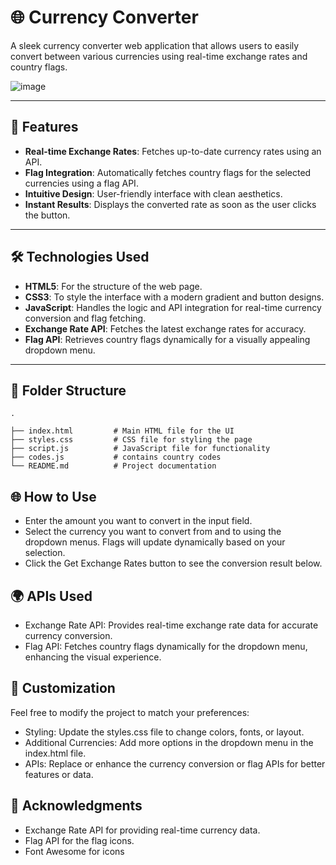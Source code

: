 # 🌐 Currency Converter

A sleek currency converter web application that allows users to easily convert between various currencies using real-time exchange rates and country flags.

![image](https://github.com/user-attachments/assets/9ce26636-dc50-40f5-ac8e-2ab4d7361141)


---

## 🚀 Features

- **Real-time Exchange Rates**: Fetches up-to-date currency rates using an API.
- **Flag Integration**: Automatically fetches country flags for the selected currencies using a flag API.
- **Intuitive Design**: User-friendly interface with clean aesthetics.
- **Instant Results**: Displays the converted rate as soon as the user clicks the button.

---

## 🛠️ Technologies Used

- **HTML5**: For the structure of the web page.
- **CSS3**: To style the interface with a modern gradient and button designs.
- **JavaScript**: Handles the logic and API integration for real-time currency conversion and flag fetching.
- **Exchange Rate API**: Fetches the latest exchange rates for accuracy.
- **Flag API**: Retrieves country flags dynamically for a visually appealing dropdown menu.

---

## 📂 Folder Structure

```plaintext
.

├── index.html         # Main HTML file for the UI
├── styles.css         # CSS file for styling the page
├── script.js          # JavaScript file for functionality
├── codes.js           # contains country codes
└── README.md          # Project documentation
```

## 🌐 How to Use

- Enter the amount you want to convert in the input field.
- Select the currency you want to convert from and to using the dropdown menus. Flags will update dynamically based on your selection.
- Click the Get Exchange Rates button to see the conversion result below.


## 🌍 APIs Used
- Exchange Rate API: Provides real-time exchange rate data for accurate currency conversion.
- Flag API: Fetches country flags dynamically for the dropdown menu, enhancing the visual experience.


## 🎨 Customization

Feel free to modify the project to match your preferences:

- Styling: Update the styles.css file to change colors, fonts, or layout.
- Additional Currencies: Add more options in the dropdown menu in the index.html file.
- APIs: Replace or enhance the currency conversion or flag APIs for better features or data.

## 🌟 Acknowledgments
- Exchange Rate API for providing real-time currency data.
- Flag API for the flag icons.
- Font Awesome for icons

